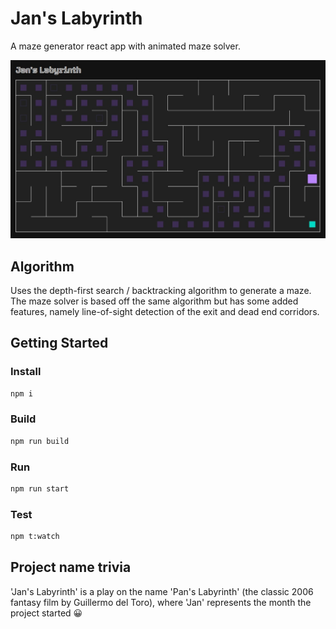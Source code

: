 # Jan's Labyrinth

A maze generator react app with animated maze solver.

![Jan's Labyrityhm](screenshot.jpg)

## Algorithm

Uses the depth-first search / backtracking algorithm to generate a maze. The maze solver is based off the same algorithm but has some added features, namely line-of-sight detection of the exit and dead end corridors.

## Getting Started

### Install

```bash
npm i
```

### Build

```bash
npm run build
```

### Run

```bash
npm run start
```

### Test

```bash
npm t:watch
```

## Project name trivia

'Jan's Labyrinth' is a play on the name 'Pan's Labyrinth' (the classic 2006 fantasy film by Guillermo del Toro), where 'Jan' represents the month the project started :grinning:
